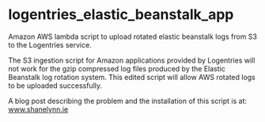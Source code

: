 # logentries_elastic_beanstalk_app

Amazon AWS lambda script to upload rotated elastic beanstalk logs from S3 to the Logentries service.

The S3 ingestion script for Amazon applications provided by Logentries will not work for the gzip compressed log files produced by the Elastic Beanstalk log rotation system. This edited script will allow AWS rotated logs to be uploaded successfully.

A blog post describing the problem and the installation of this script is at: www.shanelynn.ie
